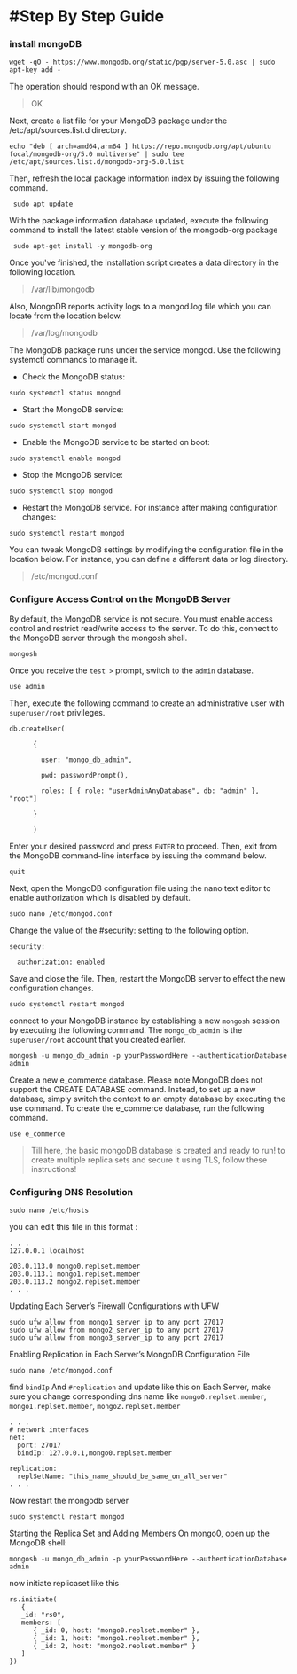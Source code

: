 
# #Step By Step Guide

### install mongoDB

```
wget -qO - https://www.mongodb.org/static/pgp/server-5.0.asc | sudo apt-key add -
```
The operation should respond with an OK message.

> OK

Next, create a list file for your MongoDB package under the /etc/apt/sources.list.d directory.

```
echo "deb [ arch=amd64,arm64 ] https://repo.mongodb.org/apt/ubuntu focal/mongodb-org/5.0 multiverse" | sudo tee /etc/apt/sources.list.d/mongodb-org-5.0.list
```
Then, refresh the local package information index by issuing the following command.
```
 sudo apt update
```
With the package information database updated, execute the following command to install the latest stable version of the mongodb-org package
```
 sudo apt-get install -y mongodb-org
```
Once you've finished, the installation script creates a data directory in the following location.


> /var/lib/mongodb 

Also, MongoDB reports activity logs to a mongod.log file which you can locate from the location below.

> /var/log/mongodb

The MongoDB package runs under the service mongod. Use the following systemctl commands to manage it.

* Check the MongoDB status:
 ```
 sudo systemctl status mongod
```
* Start the MongoDB service: 
```
sudo systemctl start mongod
```
* Enable the MongoDB service to be started on boot: 
```
sudo systemctl enable mongod
```
* Stop the MongoDB service: 
```
sudo systemctl stop mongod
```
* Restart the MongoDB service. For instance after making configuration changes: 
```
sudo systemctl restart mongod
```

You can tweak MongoDB settings by modifying the configuration file in the location below. For instance, you can define a different data or log directory.

> /etc/mongod.conf


### Configure Access Control on the MongoDB Server

By default, the MongoDB service is not secure. You must enable access control and restrict read/write access to the server. To do this, connect to the MongoDB server through the mongosh shell.
```
mongosh
```

Once you receive the `test >` prompt, switch to the `admin` database.
```
use admin
```
Then, execute the following command to create an administrative user with `superuser/root` privileges.
```
db.createUser(

      {

        user: "mongo_db_admin",

        pwd: passwordPrompt(),

        roles: [ { role: "userAdminAnyDatabase", db: "admin" }, "root"]

      }

      ) 

```
Enter your desired password and press `ENTER` to proceed. Then, exit from the MongoDB command-line interface by issuing the command below.

```
quit
```

Next, open the MongoDB configuration file using the nano text editor to enable authorization which is disabled by default.
```
sudo nano /etc/mongod.conf
```

Change the value of the #security: setting to the following option.
```
security:

  authorization: enabled
```

Save and close the file. Then, restart the MongoDB server to effect the new configuration changes.
```
sudo systemctl restart mongod
```
connect to your MongoDB instance by establishing a new `mongosh` session by executing the following command. The `mongo_db_admin` is the `superuser/root` account that you created earlier.
```
mongosh -u mongo_db_admin -p yourPasswordHere --authenticationDatabase admin
```

Create a new e_commerce database. Please note MongoDB does not support the CREATE DATABASE command. Instead, to set up a new database, simply switch the context to an empty database by executing the use command. To create the e_commerce database, run the following command.
```
use e_commerce
```

> Till here, the basic mongoDB database is created and ready to run! to create multiple replica sets and secure it using TLS, follow these instructions!


### Configuring DNS Resolution

```
sudo nano /etc/hosts
```

you can edit this file in this format :
```
. . .
127.0.0.1 localhost

203.0.113.0 mongo0.replset.member
203.0.113.1 mongo1.replset.member
203.0.113.2 mongo2.replset.member
. . .
```
Updating Each Server’s Firewall Configurations with UFW
```
sudo ufw allow from mongo1_server_ip to any port 27017
sudo ufw allow from mongo2_server_ip to any port 27017
sudo ufw allow from mongo3_server_ip to any port 27017
```

Enabling Replication in Each Server’s MongoDB Configuration File
```
sudo nano /etc/mongod.conf
```

find `bindIp` And ``#replication`` and update like this on Each Server, make sure you change corresponding dns name like `mongo0.replset.member`, `mongo1.replset.member`, `mongo2.replset.member`
```
. . .
# network interfaces
net:
  port: 27017
  bindIp: 127.0.0.1,mongo0.replset.member
  
replication:
  replSetName: "this_name_should_be_same_on_all_server"
. . . 
```

Now restart the mongodb server
```
sudo systemctl restart mongod
```

Starting the Replica Set and Adding Members
On mongo0, open up the MongoDB shell:
```
mongosh -u mongo_db_admin -p yourPasswordHere --authenticationDatabase admin
```

now initiate replicaset like this 
```
rs.initiate(
   {
   _id: "rs0",
   members: [
      { _id: 0, host: "mongo0.replset.member" },
      { _id: 1, host: "mongo1.replset.member" },
      { _id: 2, host: "mongo2.replset.member" }
   ]
})
```
